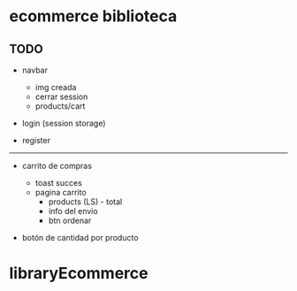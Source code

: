 # ecommerce biblioteca


## TODO
- navbar
   - img creada
   - cerrar session
   - products/cart


- login (session storage)
- register 
---
- carrito de compras 
  - toast succes
  - pagina carrito
    - products (LS) - total
    - info del envio 
    - btn ordenar  

- botón de cantidad por producto

# libraryEcommerce
